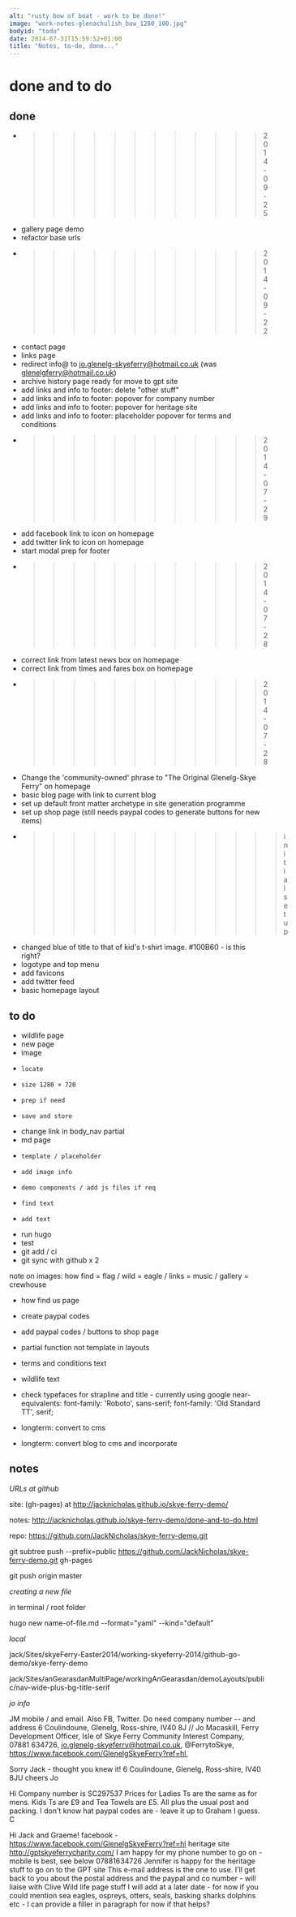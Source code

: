 ```yaml
---
alt: "rusty bow of boat - work to be done!"
image: "work-notes-glenachulish_bow_1280_100.jpg"
bodyid: "todo"
date: 2014-07-31T15:59:52+01:00
title: "Notes, to-do, done..."
---
```


done and to do
==============

## done

* >>>>>>>>>>>> 2014-09-25
* gallery page demo
* refactor base urls
* >>>>>>>>>>>> 2014-09-22
* contact page
* links page
* redirect info@ to jo.glenelg-skyeferry@hotmail.co.uk (was glenelgferry@hotmail.co.uk)
* archive history page ready for move to gpt site
* add links and info to footer: delete "other stuff"
* add links and info to footer: popover for company number
* add links and info to footer: popover for heritage site
* add links and info to footer: placeholder popover for terms and conditions
* >>>>>>>>>>>> 2014-07-29
* add facebook link to icon on homepage
* add twitter link to icon on homepage
* start modal prep for footer
* >>>>>>>>>>>> 2014-07-28
* correct link from latest news box on homepage
* correct link from times and fares box on homepage
* >>>>>>>>>>>> 2014-07-28
* Change the 'community-owned' phrase to "The Original Glenelg-Skye Ferry" on homepage
* basic blog page with link to current blog
* set up default front matter archetype in site generation programme
* set up shop page (still needs paypal codes to generate buttons for new items)
* >>>>>>>>>>>>> initial set up
* changed blue of title to that of kid's t-shirt image. #100B60 - is this right?
* logotype and top menu
* add favicons
* add twitter feed
* basic homepage layout

## to do

* wildlife page
* new page
*   image
*     locate
*     size 1280 × 720
*     prep if need
*     save and store
*   change link in body_nav partial
*   md page
*     template / placeholder
*     add image info
*     demo components / add js files if req
*     find text
*     add text
*   run hugo
*   test
*   git add / ci
*   git sync with github x 2

note on images: how find = flag / wild = eagle / links = music / gallery = crewhouse

* how find us page

* create paypal codes
* add paypal codes / buttons to shop page

* partial function not template in layouts

* terms and conditions text
* wildlife text

* check typefaces for strapline and title - currently using google near-equivalents:
font-family: 'Roboto', sans-serif;
font-family: 'Old Standard TT', serif;

* longterm: convert to cms
* longterm: convert blog to cms and incorporate



## notes

_URLs at github_

site: (gh-pages) at http://jacknicholas.github.io/skye-ferry-demo/

notes: http://jacknicholas.github.io/skye-ferry-demo/done-and-to-do.html

repo: https://github.com/JackNicholas/skye-ferry-demo.git

git subtree push --prefix=public https://github.com/JackNicholas/skye-ferry-demo.git gh-pages

git push origin master



_creating a new file_

in terminal / root folder

hugo new name-of-file.md --format="yaml" --kind="default"




_local_

jack/Sites/skyeFerry-Easter2014/working-skyeferry-2014/github-go-demo/skye-ferry-demo

jack/Sites/anGearasdanMultiPage/workingAnGearasdan/demoLayouts/public/nav-wide-plus-bg-title-serif

_jo info_

JM mobile / and email. Also FB, Twitter. Do need company number -- and address 6 Coulindoune, Glenelg, Ross-shire, IV40 8J // Jo Macaskill, Ferry Development Officer, Isle of Skye Ferry Community Interest Company, 07881 634726, jo.glenelg-skyeferry@hotmail.co.uk, @FerrytoSkye, https://www.facebook.com/GlenelgSkyeFerry?ref=hl,



Sorry Jack - thought you knew it!
6 Coulindoune, Glenelg, Ross-shire, IV40 8JU
cheers
Jo

Hi
Company number is SC297537
Prices for Ladies Ts are the same as for mens. Kids Ts are £9 and Tea Towels are £5. All plus the usual post and packing. I don't know hat paypal codes are - leave it up to Graham I guess.
C

Hi Jack and Graeme!
facebook -
https://www.facebook.com/GlenelgSkyeFerry?ref=hl
heritage site
http://gptskyeferrycharity.com/
I am happy for my phone number to go on - mobile is best, see below
07881634726
Jennifer is happy for the heritage stuff to go on to the GPT site
This e-mail address is the one to use.
I'll get back to you about the postal address and the paypal and co number - will liaise with Clive
Wild life page stuff I will add at  a later date - for now if you could mention sea eagles, ospreys, otters, seals, basking sharks dolphins etc - I can provide a filler in paragraph for now if that helps?
